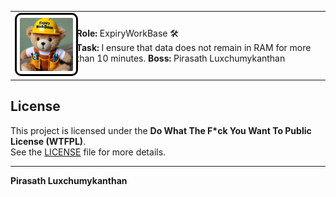 <table>
  <tr>
    <td>
      <img src="profile.png" alt="Worker Profile" width="150" 
           style="border: 3px solid black; border-radius: 10px; padding: 5px;">
    </td>
    <td>
      <strong>Role:</strong> ExpiryWorkBase 🛠️ <br>
      <strong>Task:</strong> I ensure that data does not remain in RAM for more than 10 minutes.
      <strong>Boss:</strong> Pirasath Luxchumykanthan
    </td>
  </tr>
</table>


## **License**
This project is licensed under the **Do What The F*ck You Want To Public License (WTFPL)**.  
See the [LICENSE](LICENSE) file for more details.

---

**Pirasath Luxchumykanthan**  
